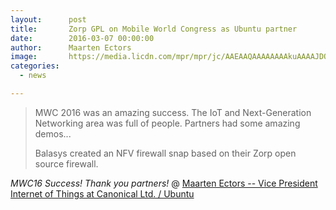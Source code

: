 ```yaml
---
layout:      post
title:       Zorp GPL on Mobile World Congress as Ubuntu partner
date:        2016-03-07 00:00:00
author:      Maarten Ectors
image:       https://media.licdn.com/mpr/mpr/jc/AAEAAQAAAAAAAAkuAAAAJDQ3NjEwOWFiLTZkNjAtNGJiYS1iMzZlLWNjOWIwMmMwNjg2ZA.jpg
categories:
  - news

---
```


> MWC 2016 was an amazing success. The IoT and Next-Generation Networking area
> was full of people. Partners had some amazing demos...
>
> Balasys created an NFV firewall snap based on their Zorp open source firewall.

*MWC16 Success! Thank you partners!* @
[Maarten Ectors -- Vice President Internet of Things at Canonical Ltd. / Ubuntu](https://www.linkedin.com/pulse/mwc16-success-thank-you-partners-maarten-ectors)

